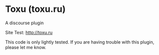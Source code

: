 # Toxu (toxu.ru)

A discourse plugin

Site Test: http://toxu.ru

This code is only lightly tested. If you are having trouble with this plugin, please let me know.

